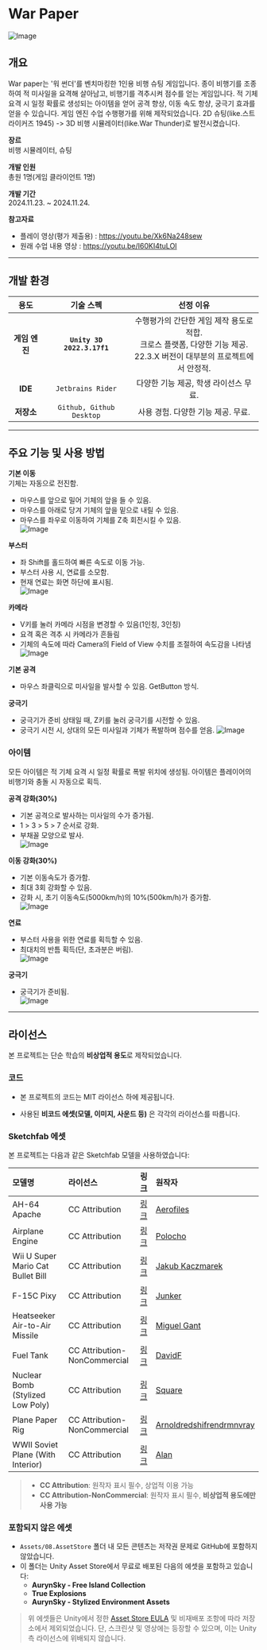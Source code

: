 # War Paper
![Image](https://github.com/user-attachments/assets/56d087da-882f-43a3-a377-83f467031e4a)

## 개요
War paper는 '워 썬더'를 벤치마킹한 1인용 비행 슈팅 게임입니다.
종이 비행기를 조종하여 적 미사일을 요격해 살아남고, 비행기를 격추시켜 점수를 얻는 게임입니다.
적 기체 요격 시 일정 확률로 생성되는 아이템을 얻어 공격 향상, 이동 속도 항샹, 궁극기 효과를 얻을 수 있습니다.
게임 엔진 수업 수행평가를 위해 제작되었습니다. 2D 슈팅(like.스트라이커즈 1945) -> 3D 비행 시뮬레이터(like.War Thunder)로 발전시켰습니다.
   
**장르**   
비행 시뮬레이터, 슈팅

**개발 인원**   
총원 1명(게임 클라이언트 1명)

**개발 기간**   
2024.11.23. ~ 2024.11.24.

**참고자료**   
- 플레이 영상(평가 제출용) : <https://youtu.be/Xk6Na248sew>
- 원래 수업 내용 영상 : <https://youtu.be/I60KI4tuLOI>

---

## 개발 환경
| **용도** | **기술 스펙** | **선정 이유** |
|:---:|:---:|:---:|
| **게임 엔진** | **`Unity 3D 2022.3.17f1`**  | 수행평가의 간단한 게임 제작 용도로 적합.</br> 크로스 플랫폼, 다양한 기능 제공.</br> 22.3.X 버전이 대부분의 프로젝트에서 안정적. |
| **IDE** | `Jetbrains Rider` | 다양한 기능 제공, 학생 라이선스 무료.    |
| **저장소** | `Github, Github Desktop` | 사용 경험. 다양한 기능 제공. 무료. |


---

## 주요 기능 및 사용 방법
**기본 이동**   
기체는 자동으로 전진함.   
* 마우스를 앞으로 밀어 기체의 앞을 들 수 있음.
* 마우스를 아래로 당겨 기체의 앞을 밑으로 내릴 수 있음.
* 마우스를 좌우로 이동하여 기체를 Z축 회전시킬 수 있음.   
![Image](https://github.com/user-attachments/assets/56de8dde-a769-4cd6-a9b6-aca83c6eb615)

**부스터**
* 좌 Shift를 홀드하여 빠른 속도로 이동 가능.
* 부스터 사용 시, 연료를 소모함.
* 현재 연료는 화면 하단에 표시됨.   
![Image](https://github.com/user-attachments/assets/4cd67bae-8452-41d0-ae41-ce5be1d69568)

**카메라**
* V키를 눌러 카메라 시점을 변경할 수 있음(1인칭, 3인칭)
* 요격 혹은 격추 시 카메라가 흔들림
* 기체의 속도에 따라 Camera의 Field of View 수치를 조절하여 속도감을 나타냄   
![Image](https://github.com/user-attachments/assets/8f316c52-3ab3-4260-9aa2-63739a3327a3)

**기본 공격**   
* 마우스 좌클릭으로 미사일을 발사할 수 있음. GetButton 방식.

**궁극기**   
* 궁극기가 준비 상태일 때, Z키를 눌러 궁극기를 시전할 수 있음.
* 궁극기 시전 시, 상대의 모든 미사일과 기체가 폭발하며 점수를 얻음.
![Image](https://github.com/user-attachments/assets/632d6e84-b7f9-4340-96c6-79fab7059c89)

### 아이템   
모든 아이템은 적 기체 요격 시 일정 확률로 폭발 위치에 생성됨.
아이템은 플레이어의 비행기와 충돌 시 자동으로 획득.   

**공격 강화(30%)**   
* 기본 공격으로 발사하는 미사일의 수가 증가됨.
* 1 > 3 > 5 > 7 순서로 강화.
* 부채꼴 모양으로 발사.    
![Image](https://github.com/user-attachments/assets/2f6ff1bc-22f3-4ede-bd6f-18481b4e7cdf)

**이동 강화(30%)**
* 기본 이동속도가 증가함.
* 최대 3회 강화할 수 있음.
* 강화 시, 초기 이동속도(5000km/h)의 10%(500km/h)가 증가함.      
![Image](https://github.com/user-attachments/assets/cf446051-628e-48d3-bcb2-b1bf5a8fc285)

**연료**
* 부스터 사용을 위한 연료를 획득할 수 있음.
* 최대치의 반틈 획득(단, 초과분은 버림).    
![Image](https://github.com/user-attachments/assets/89c49b82-c26f-4795-9652-947d2b08a2f3)

**궁극기**
* 궁극기가 준비됨.    
![Image](https://github.com/user-attachments/assets/426d724f-f577-442b-b101-e9231b2a25e7)

---

## 라이선스
본 프로젝트는 단순 학습의 **비상업적 용도**로 제작되었습니다.

### 코드
- 본 프로젝트의 코드는 MIT 라이선스 하에 제공됩니다.

- 사용된 **비코드 에셋(모델, 이미지, 사운드 등)** 은 각각의 라이선스를 따릅니다.  

### Sketchfab 에셋

본 프로젝트는 다음과 같은 Sketchfab 모델을 사용하였습니다:

| 모델명 | 라이선스 | 링크 | 원작자 |
|:--|:--|:--|:--|
| AH-64 Apache | CC Attribution | [링크](https://sketchfab.com/3d-models/ah-64-apache-df0993ee21e74a759cd0519f6fc51cf8) | [Aerofiles](https://sketchfab.com/aerofiles) |
| Airplane Engine | CC Attribution | [링크](https://sketchfab.com/3d-models/airplane-engine-bb658020350e461aa8d915bc58cd6ef9) | [Polocho](https://sketchfab.com/polocho) |
| Wii U Super Mario Cat Bullet Bill | CC Attribution | [링크](https://sketchfab.com/3d-models/wii-u-super-mario-3d-world-cat-bullet-bill-3669a43924164e859ae259ea60f14124) | [Jakub Kaczmarek](https://sketchfab.com/jakubkaczmarek) |
| F-15C Pixy | CC Attribution | [링크](https://sketchfab.com/3d-models/f-15-c-pixy-b31c02e554f74ab68aa8610334c744c3) | [Junker](https://sketchfab.com/junker) |
| Heatseeker Air-to-Air Missile | CC Attribution | [링크](https://sketchfab.com/3d-models/heatseeker-air-air-missile-e9c5bba6f3b34f73b22961a726667856) | [Miguel Gant](https://sketchfab.com/miguel-gant) |
| Fuel Tank | CC Attribution-NonCommercial | [링크](https://sketchfab.com/3d-models/fuel-tank-04aa79ec53634c8faa5a10bd46912b9e) | [DavidF](https://sketchfab.com/davidf) |
| Nuclear Bomb (Stylized Low Poly) | CC Attribution | [링크](https://sketchfab.com/3d-models/nuclear-bomb-stylized-lowpoly-c9eaffc0b9d743e68fe8332d4ff97f9e) | [Square](https://sketchfab.com/square) |
| Plane Paper Rig | CC Attribution-NonCommercial | [링크](https://sketchfab.com/3d-models/plane-paper-rig-arnoldredshifrendrmnvray-ad9435c74da940049d630d16e02e3d13) | [Arnoldredshifrendrmnvray](https://sketchfab.com/arnoldredshifrendrmnvray) |
| WWII Soviet Plane (With Interior) | CC Attribution | [링크](https://sketchfab.com/3d-models/wwii-soviet-plane-with-interior-5590f0f0525d437a88e0232e5f8dd393) | [Alan](https://sketchfab.com/alan) |

> - **CC Attribution**: 원작자 표시 필수, 상업적 이용 가능  
> - **CC Attribution-NonCommercial**: 원작자 표시 필수, **비상업적 용도에만 사용 가능**


### 포함되지 않은 에셋
- `Assets/08.AssetStore` 폴더 내 모든 콘텐츠는 저작권 문제로 GitHub에 포함하지 않았습니다.
- 이 폴더는 Unity Asset Store에서 무료로 배포된 다음의 에셋을 포함하고 있습니다:
  - **AurynSky - Free Island Collection**
  - **True Explosions**
  - **AurynSky - Stylized Environment Assets**

> 위 에셋들은 Unity에서 정한 [Asset Store EULA](https://unity3d.com/legal/as_terms) 및 비재배포 조항에 따라 저장소에서 제외되었습니다. 단, 스크린샷 및 영상에는 등장할 수 있으며, 이는 Unity 측 라이선스에 위배되지 않습니다.
